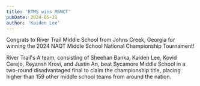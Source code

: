 ```yaml
---
title: 'RTMS wins MSNCT'
pubDate: 2024-05-21
author: 'Kaiden Lee'
---
```


Congrats to River Trail Middle School from Johns Creek, Georgia for winning the 2024 NAQT Middle School National Championship Tournament!

River Trail's A team, consisting of Sheehan Banka, Kaiden Lee, Kovid Cerejo, Reyansh Krovi, and Justin An, beat Sycamore Middle School in a two-round disadvantaged final to claim the championship title, placing higher than 159 other middle school teams from around the nation.

